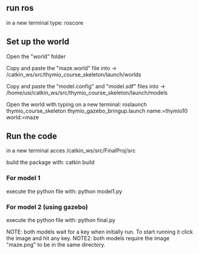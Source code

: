 
## run ros
in a new terminal type:
roscore

## Set up the world 

Open the "world" folder

Copy and paste the "maze.world" file into  ->  /catkin_ws/src/thymio_course_skeleton/launch/worlds

Copy and paste the "model.config" and "model.sdf" files into -> /home/usi/catkin_ws/src/thymio_course_skeleton/launch/models

Open the world with typing on a new terminal: 
roslaunch thymio_course_skeleton thymio_gazebo_bringup.launch name:=thymio10 world:=maze


## Run the code
in a new terminal acces /catkin_ws/src/FinalProj/src

build the package with:
catkin build

### For model 1 
execute the python file with:
python model1.py

### For model 2 (using gazebo)
execute the python file with:
python final.py

NOTE: both models wait for a key when initially run. To start running it click the image and hit any key.
NOTE2: both models require the image "maze.png" to be in the same directory. 


